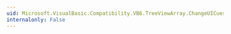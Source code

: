 ```yaml
---
uid: Microsoft.VisualBasic.Compatibility.VB6.TreeViewArray.ChangeUICues
internalonly: False
---
```

